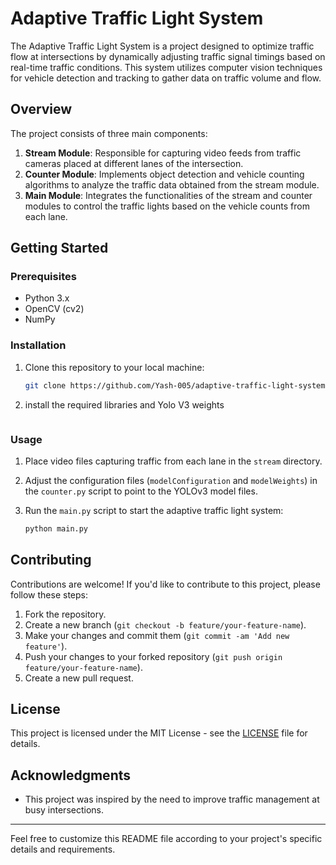 # Adaptive Traffic Light System

The Adaptive Traffic Light System is a project designed to optimize traffic flow at intersections by dynamically adjusting traffic signal timings based on real-time traffic conditions. This system utilizes computer vision techniques for vehicle detection and tracking to gather data on traffic volume and flow.

## Overview

The project consists of three main components:

1. **Stream Module**: Responsible for capturing video feeds from traffic cameras placed at different lanes of the intersection.
2. **Counter Module**: Implements object detection and vehicle counting algorithms to analyze the traffic data obtained from the stream module.
3. **Main Module**: Integrates the functionalities of the stream and counter modules to control the traffic lights based on the vehicle counts from each lane.

## Getting Started

### Prerequisites

- Python 3.x
- OpenCV (cv2)
- NumPy

### Installation

1. Clone this repository to your local machine:

    ```bash
    git clone https://github.com/Yash-005/adaptive-traffic-light-system.git
    ```

2. install the required libraries and Yolo V3 weights
    ```

### Usage

1. Place video files capturing traffic from each lane in the `stream` directory.
2. Adjust the configuration files (`modelConfiguration` and `modelWeights`) in the `counter.py` script to point to the YOLOv3 model files.
3. Run the `main.py` script to start the adaptive traffic light system:

    ```bash
    python main.py
    ```

## Contributing

Contributions are welcome! If you'd like to contribute to this project, please follow these steps:

1. Fork the repository.
2. Create a new branch (`git checkout -b feature/your-feature-name`).
3. Make your changes and commit them (`git commit -am 'Add new feature'`).
4. Push your changes to your forked repository (`git push origin feature/your-feature-name`).
5. Create a new pull request.

## License

This project is licensed under the MIT License - see the [LICENSE](LICENSE) file for details.

## Acknowledgments

- This project was inspired by the need to improve traffic management at busy intersections.
---

Feel free to customize this README file according to your project's specific details and requirements.
